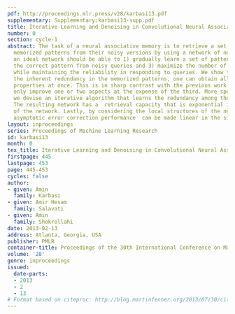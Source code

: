 ```yaml
---
pdf: http://proceedings.mlr.press/v28/karbasi13.pdf
supplementary: Supplementary:karbasi13-supp.pdf
title: Iterative Learning and Denoising in Convolutional Neural Associative Memories
number: 0
section: cycle-1
abstract: The task of a neural associative memory is to retrieve a set of previously
  memorized patterns from their noisy versions by using a network of neurons. Hence,
  an ideal network should be able to 1) gradually learn a set of patterns, 2) retrieve
  the correct pattern from noisy queries and 3) maximize the number of memorized patterns
  while maintaining the reliability in responding to queries. We show that by considering
  the inherent redundancy in the memorized patterns, one can obtain all the mentioned
  properties at once. This is in sharp contrast with the previous work that could
  only improve one or two aspects at the expense of the third. More specifically,
  we devise an iterative algorithm that learns the redundancy among the patterns.
  The resulting network has a  retrieval capacity that is exponential in the size
  of the network. Lastly, by considering the local structures of the network, the
  asymptotic error correction performance  can be made linear in the size of the network.
layout: inproceedings
series: Proceedings of Machine Learning Research
id: karbasi13
month: 0
tex_title: Iterative Learning and Denoising in Convolutional Neural Associative Memories
firstpage: 445
lastpage: 453
page: 445-453
cycles: false
author:
- given: Amin
  family: Karbasi
- given: Amir Hesam
  family: Salavati
- given: Amin
  family: Shokrollahi
date: 2013-02-13
address: Atlanta, Georgia, USA
publisher: PMLR
container-title: Proceedings of the 30th International Conference on Machine Learning
volume: '28'
genre: inproceedings
issued:
  date-parts:
  - 2013
  - 2
  - 13
# Format based on citeproc: http://blog.martinfenner.org/2013/07/30/citeproc-yaml-for-bibliographies/
---
```

